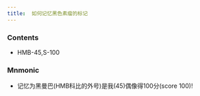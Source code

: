 ```yaml
---
title:  如何记忆黑色素瘤的标记
--- 
```


### Contents
- HMB-45,S-100
### Mnmonic
- 记忆为黑曼巴(HMB科比的外号)是我(45)偶像得100分(score 100)!

